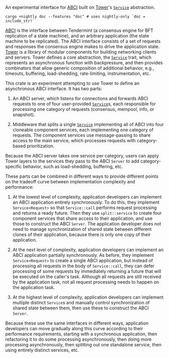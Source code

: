 An experimental interface for [ABCI] built on [Tower]'s [`Service`][svc]
abstraction.

```ascii,no_run
cargo +nightly doc --features "doc" # uses nightly-only `doc = include_str!`
```

[ABCI] is the interface between Tendermint (a consensus engine for BFT
replication of a state machine), and an arbitrary application (the state
machine to be replicated). The ABCI interface consists of a set of requests
and responses the consensus engine makes to drive the application state.
[Tower] is a library of modular components for building networking clients
and servers. Tower defines a core abstraction, the [`Service`][svc] trait,
which represents an asynchronous function with backpressure, and then
provides combinators that allow generic composition of additional behavior,
e.g., timeouts, buffering, load-shedding, rate-limiting, instrumentation,
etc.

This crate is an experiment attempting to use Tower to define an asynchronous
ABCI interface.  It has two parts:

1. An ABCI server, which listens for connections and forwards ABCI requests
to one of four user-provided [`Service`][svc]s, each responsible for processing
one category of requests (consensus, mempool, info, or snapshot).

2. Middleware that splits a single [`Service`][svc] implementing all of ABCI into
four cloneable component services, each implementing one category of
requests. The component services use message-passing to share access to the
main service, which processes requests with category-based prioritization.

Because the ABCI server takes one service per category, users can apply Tower
layers to the services they pass to the ABCI `Server` to add
category-specific behavior, such as load-shedding, buffering, etc.

These parts can be combined in different ways to provide different points on
the tradeoff curve between implementation complexity and performance:

1. At the lowest level of complexity, application developers can implement an
ABCI application entirely synchronously. To do this, they implement
`Service<Request>` so that `Service::call` performs request processing and
returns a ready future. Then they use `split::service` to create four
component services that share access to their application, and use those to
construct the ABCI `Server`. The application developer does not need to
manage synchronization of shared state between different clones of their
application, because there is only one copy of their application.

2. At the next level of complexity, application developers can implement an
ABCI application partially synchronously. As before, they implement
`Service<Request>` to create a single ABCI application, but instead of
processing all requests in the body of `Service::call`, they can defer
processing of some requests by immediately returning a future that will be
executed on the caller's task. Although all requests are still received by
the application task, not all request processing needs to happen on the
application task.

3. At the highest level of complexity, application developers can implement
multiple distinct `Service`s and manually control synchronization of shared
state between them, then use these to construct the ABCI `Server`.

Because these use the same interfaces in different ways, application
developers can move gradually along this curve according to their performance
requirements, starting with a synchronous application, then refactoring it to
do some processing asynchronously, then doing more processing asynchronously,
then splitting out one standalone service, then using entirely distinct
services, etc.


[ABCI]: https://docs.tendermint.com/master/spec/abci/
[Tower]: https://docs.rs/tower
[svc]: https://docs.rs/tower/0.4.6/tower/trait.Service.html